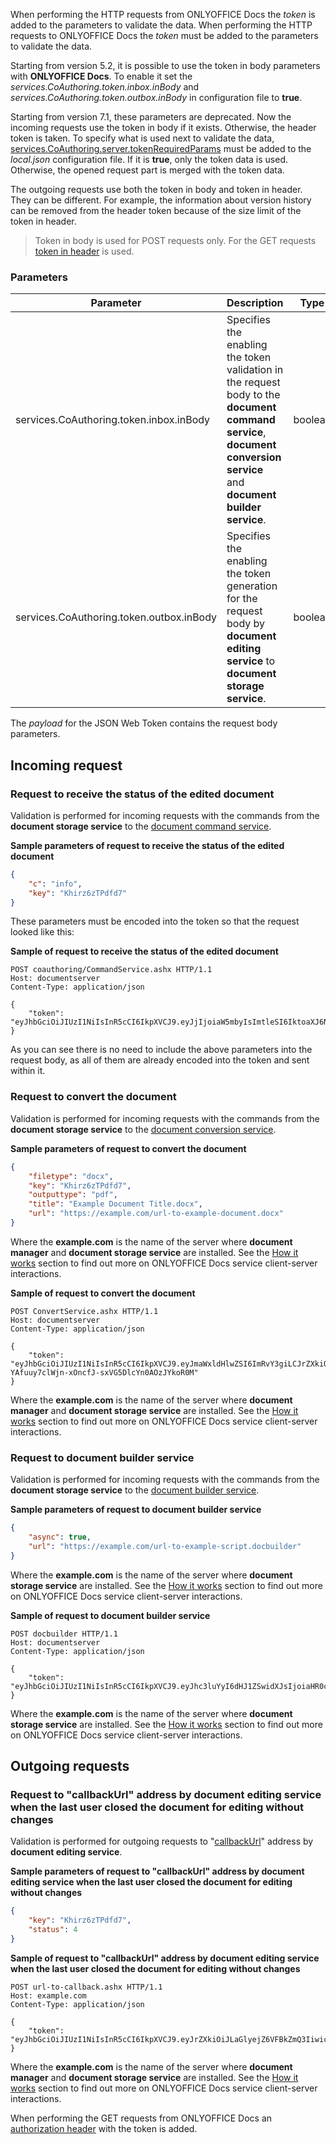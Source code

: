 When performing the HTTP requests from ONLYOFFICE Docs the *token* is added to the parameters to validate the data. When performing the HTTP requests to ONLYOFFICE Docs the *token* must be added to the parameters to validate the data.

Starting from version 5.2, it is possible to use the token in body parameters with **ONLYOFFICE Docs**. To enable it set the *services.CoAuthoring.token.inbox.inBody* and *services.CoAuthoring.token.outbox.inBody* in configuration file to **true**.

Starting from version 7.1, these parameters are deprecated. Now the incoming requests use the token in body if it exists. Otherwise, the header token is taken. To specify what is used next to validate the data, [services.CoAuthoring.server.tokenRequiredParams](https://helpcenter.onlyoffice.com/installation/docs-developer-configuring.aspx#services-CoAuthoring-server-tokenRequiredParams) must be added to the *local.json* configuration file. If it is **true**, only the token data is used. Otherwise, the opened request part is merged with the token data.

The outgoing requests use both the token in body and token in header. They can be different. For example, the information about version history can be removed from the header token because of the size limit of the token in header.

> Token in body is used for POST requests only. For the GET requests [token in header](Token%20in%20header/index.md) is used.

### Parameters

| Parameter                                | Description                                                                                                                                                            | Type    | Example |
| ---------------------------------------- | ---------------------------------------------------------------------------------------------------------------------------------------------------------------------- | ------- | ------- |
| services.CoAuthoring.token.inbox.inBody  | Specifies the enabling the token validation in the request body to the **document command service**, **document conversion service** and **document builder service**. | boolean | false   |
| services.CoAuthoring.token.outbox.inBody | Specifies the enabling the token generation for the request body by **document editing service** to **document storage service**.                                      | boolean | false   |

The *payload* for the JSON Web Token contains the request body parameters.

## Incoming request

### Request to receive the status of the edited document

  Validation is performed for incoming requests with the commands from the **document storage service** to the [document command service](../../../Additional%20API/Command%20service/index.md).

  **Sample parameters of request to receive the status of the edited document**

  ``` json
  {
      "c": "info",
      "key": "Khirz6zTPdfd7"
  }
  ```

  These parameters must be encoded into the token so that the request looked like this:

  **Sample of request to receive the status of the edited document**

  ``` http
  POST coauthoring/CommandService.ashx HTTP/1.1
  Host: documentserver
  Content-Type: application/json

  {
      "token": "eyJhbGciOiJIUzI1NiIsInR5cCI6IkpXVCJ9.eyJjIjoiaW5mbyIsImtleSI6IktoaXJ6NnpUUGRmZDcifQ.r_6sThjFABsHMNHhkVdHDSz4jwkbXRQNYdvawkBGJgg"
  }
  ```

  As you can see there is no need to include the above parameters into the request body, as all of them are already encoded into the token and sent within it.

### Request to convert the document

  Validation is performed for incoming requests with the commands from the **document storage service** to the [document conversion service](../../Conversion%20API/index.md).

  **Sample parameters of request to convert the document**

  ``` json
  {
      "filetype": "docx",
      "key": "Khirz6zTPdfd7",
      "outputtype": "pdf",
      "title": "Example Document Title.docx",
      "url": "https://example.com/url-to-example-document.docx"
  }
  ```

  Where the **example.com** is the name of the server where **document manager** and **document storage service** are installed. See the [How it works](../../../Get%20Started/How%20It%20Works/index.md) section to find out more on ONLYOFFICE Docs service client-server interactions.

  **Sample of request to convert the document**

  ``` http
  POST ConvertService.ashx HTTP/1.1
  Host: documentserver
  Content-Type: application/json

  {
      "token": "eyJhbGciOiJIUzI1NiIsInR5cCI6IkpXVCJ9.eyJmaWxldHlwZSI6ImRvY3giLCJrZXkiOiJLaGlyejZ6VFBkZmQ3Iiwib3V0cHV0dHlwZSI6InBkZiIsInRpdGxlIjoiRXhhbXBsZSBEb2N1bWVudCBUaXRsZS5kb2N4IiwidXJsIjoiaHR0cDovL2V4YW1wbGUuY29tL3VybC10by1leGFtcGxlLWRvY3VtZW50LmRvY3gifQ.U-YAfuuy7clWjn-xOncfJ-sxVG5DlcYn0AOzJYkoR0M"
  }
  ```

  Where the **example.com** is the name of the server where **document manager** and **document storage service** are installed. See the [How it works](../../../Get%20Started/How%20It%20Works/index.md) section to find out more on ONLYOFFICE Docs service client-server interactions.

### Request to document builder service

  Validation is performed for incoming requests with the commands from the **document storage service** to the [document builder service](../../Document%20Builder%20API/index.md).

  **Sample parameters of request to document builder service**

  ``` json
  {
      "async": true,
      "url": "https://example.com/url-to-example-script.docbuilder"
  }
  ```

  Where the **example.com** is the name of the server where **document storage service** are installed. See the [How it works](../../../Get%20Started/How%20It%20Works/index.md) section to find out more on ONLYOFFICE Docs service client-server interactions.

  **Sample of request to document builder service**

  ``` http
  POST docbuilder HTTP/1.1
  Host: documentserver
  Content-Type: application/json

  {
      "token": "eyJhbGciOiJIUzI1NiIsInR5cCI6IkpXVCJ9.eyJhc3luYyI6dHJ1ZSwidXJsIjoiaHR0cHM6Ly9leGFtcGxlLmNvbS91cmwtdG8tZXhhbXBsZS1zY3JpcHQuZG9jYnVpbGRlciJ9.dzoTbRzSMa95Fpg34CjnF3ZUPdGA2CnBedFL_qOOxAs"
  }
  ```

  Where the **example.com** is the name of the server where **document storage service** are installed. See the [How it works](../../../Get%20Started/How%20It%20Works/index.md) section to find out more on ONLYOFFICE Docs service client-server interactions.

## Outgoing requests

### Request to "callbackUrl" address by document editing service when the last user closed the document for editing without changes

  Validation is performed for outgoing requests to "[callbackUrl](../../../Usage%20API/Config/Editor/index.md#callbackurl)" address by **document editing service**.

  **Sample parameters of request to "callbackUrl" address by document editing service when the last user closed the document for editing without changes**

  ``` json
  {
      "key": "Khirz6zTPdfd7",
      "status": 4
  }
  ```

  **Sample of request to "callbackUrl" address by document editing service when the last user closed the document for editing without changes**

  ``` http
  POST url-to-callback.ashx HTTP/1.1
  Host: example.com
  Content-Type: application/json

  {
      "token": "eyJhbGciOiJIUzI1NiIsInR5cCI6IkpXVCJ9.eyJrZXkiOiJLaGlyejZ6VFBkZmQ3Iiwic3RhdHVzIjo0fQ.gCyNKPpg6ISAnhvFQmRiY6BRqG6WPcEGgnK79hREdkU"
  }
  ```

  Where the **example.com** is the name of the server where **document manager** and **document storage service** are installed. See the [How it works](../../../Get%20Started/How%20It%20Works/index.md) section to find out more on ONLYOFFICE Docs service client-server interactions.

  When performing the GET requests from ONLYOFFICE Docs an [authorization header](Token%20in%20header/index.md) with the token is added.
